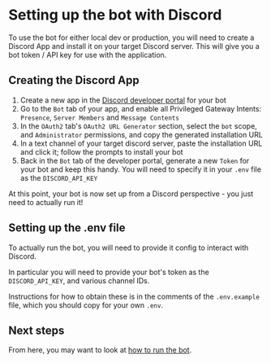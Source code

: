 # Setting up the bot with Discord

To use the bot for either local dev or production, you will need to create a
Discord App and install it on your target Discord server. This will give you a
bot token / API key for use with the application.

## Creating the Discord App

1. Create a new app in the [Discord developer
   portal](https://discord.com/developers) for your bot
2. Go to the `Bot` tab of your app, and enable all Privileged Gateway Intents:
   `Presence`, `Server Members` and `Message Contents`
3. In the `OAuth2` tab's `OAuth2 URL Generator` section, select the `bot` scope,
   and `Administrator` permissions, and copy the generated installation URL
4. In a text channel of your target discord server, paste the installation URL
   and click it; follow the prompts to install your bot
5. Back in the `Bot` tab of the developer portal, generate a new `Token` for
   your bot and keep this handy. You will need to specify it in your `.env` file
   as the `DISCORD_API_KEY`

At this point, your bot is now set up from a Discord perspective - you just need
to actually run it!

## Setting up the .env file

To actually run the bot, you will need to provide it config to interact with
Discord.

In particular you will need to provide your bot's token as the
`DISCORD_API_KEY`, and various channel IDs.

Instructions for how to obtain these is in the comments of the `.env.example`
file, which you should copy for your own `.env`.

## Next steps

From here, you may want to look at [how to run the bot](./RUNNING.md).

